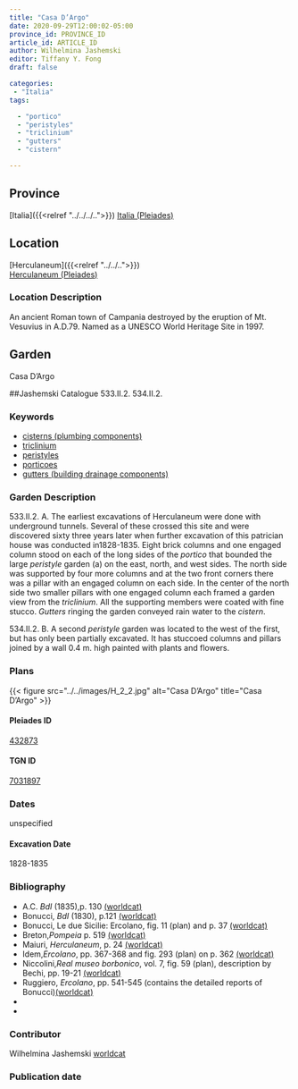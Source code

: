 ```yaml
---
title: "Casa D’Argo"
date: 2020-09-29T12:00:02-05:00
province_id: PROVINCE_ID
article_id: ARTICLE_ID
author: Wilhelmina Jashemski
editor: Tiffany Y. Fong
draft: false

categories:
 - "Italia"
tags:

  - "portico"
  - "peristyles"
  - "triclinium"
  - "gutters"
  - "cistern"

---
```


## Province

[Italia]({{<relref "../../../..">}})
[Italia (Pleiades)](https://pleiades.stoa.org/places/1052)
<!--### Province Description-->

<!-- DESCRIPTION -->


## Location

[Herculaneum]({{<relref "../../..">}}) \
[Herculaneum (Pleiades)](https://pleiades.stoa.org/places/432873)

### Location Description
An ancient Roman town of Campania destroyed by the eruption of Mt. Vesuvius in A.D.79. Named as a UNESCO World Heritage Site in 1997.

<!--### Location Description-->

<!-- LEAVE THIS BLANK FOR NOW -->

## Garden
Casa D’Argo

##Jashemski Catalogue
533.II.2.
534.II.2.

### Keywords

- [cisterns (plumbing components)](http://vocab.getty.edu/page/aat/300052558)
- [triclinium](http://vocab.getty.edu/aat/300004359)
- [peristyles](http://vocab.getty.edu/page/aat/300004029)
- [porticoes](http://vocab.getty.edu/page/aat/300004145)
- [gutters (building drainage components)](http://vocab.getty.edu/page/aat/300052565)

### Garden Description
533.II.2.
A. The earliest excavations of Herculaneum were done with underground tunnels. Several of these crossed this site and were discovered sixty three years later when further excavation of this patrician house was conducted in1828-1835. Eight brick columns and one engaged column stood on each of the long sides of the *portico* that bounded the large *peristyle* garden (a) on the east, north, and west sides. The north side was supported by four more columns and at the two front corners there was a pillar with an engaged column on each side. In the center of the north side two smaller pillars with one engaged column each framed a garden view from the *triclinium*. All the supporting members were coated with fine stucco.  *Gutters* ringing the garden conveyed rain water to the *cistern*.

534.II.2.
B. A second *peristyle* garden was located to the west of the first, but has only been partially excavated. It has stuccoed columns and pillars joined by a wall 0.4 m. high painted with plants and flowers.

<!--### Maps-->

<!--
OLD WAY (DO NOT USE)
![alt_text](../../images/image_name.ext)
*CAPTION*

NEW WAY ↓↓↓↓
{{< figure src="../../images/image_name.ext" alt="ALT_TEXT" title="CAPTION" >}}
-->

### Plans


{{< figure src="../../images/H_2_2.jpg" alt="Casa D’Argo" title="Casa D’Argo" >}}

#### Pleiades ID
[432873](https://pleiades.stoa.org/places/432873)

#### TGN ID
[7031897](http://vocab.getty.edu/page/tgn/7031897)

### Dates

unspecified

#### Excavation Date

1828-1835

### Bibliography

- A.C. *BdI* (1835),p. 130 [(worldcat)](http://www.worldcat.org/oclc/504636074)
- Bonucci, *BdI* (1830), p.121 [(worldcat)](http://www.worldcat.org/oclc/504636074)
- Bonucci, Le due Sicilie: Ercolano, fig. 11 (plan) and p. 37 [(worldcat)](http://www.worldcat.org/oclc/79720703)
- Breton,*Pompeia* p. 519 [(worldcat)](http://www.worldcat.org/oclc/602759412)
- Maiuri, *Herculaneum*, p. 24 [(worldcat)](http://www.worldcat.org/oclc/1107784297)
- Idem,*Ercolano*, pp. 367-368 and fig. 293 (plan) on p. 362  [(worldcat)](http://www.worldcat.org/oclc/490581395)
- Niccolini,*Real museo borbonico*, vol. 7, fig. 59 (plan), description by Bechi, pp. 19-21 [(worldcat)](http://www.worldcat.org/oclc/277993202)
- Ruggiero, *Ercolano*, pp. 541-545 (contains the detailed reports of Bonucci)[(worldcat)](http://www.worldcat.org/oclc/18405521)
-
-
<!--#### Periodo ID-->

<!-- [PERIODO_ID](https://pleiades.stoa.org/places/PLEIADES_ID) -->



### Contributor

Wilhelmina Jashemski [worldcat](http://worldcat.org/identities/lccn-n80037970/)

### Publication date



<!--### Related articles-->

<!-- Links to other related articles. Leave blank for now -->

